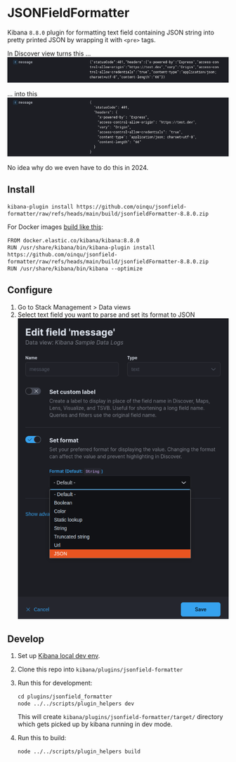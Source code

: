 # JSONFieldFormatter

Kibana `8.8.0` plugin for formatting text field containing JSON string into pretty printed JSON by wrapping it with `<pre>` tags.

In Discover view turns this ...
![alt text](img/img1.png)

... into this
![alt text](img/img2.png)

No idea why do we even have to do this in 2024.

## Install
~~~
kibana-plugin install https://github.com/oinqu/jsonfield-formatter/raw/refs/heads/main/build/jsonfieldFormatter-8.8.0.zip
~~~

For Docker images [build like this](https://www.elastic.co/guide/en/cloud-on-k8s/current/k8s-custom-images.html):
~~~
FROM docker.elastic.co/kibana/kibana:8.8.0
RUN /usr/share/kibana/bin/kibana-plugin install https://github.com/oinqu/jsonfield-formatter/raw/refs/heads/main/build/jsonfieldFormatter-8.8.0.zip
RUN /usr/share/kibana/bin/kibana --optimize
~~~

## Configure
1. Go to Stack Management > Data views
1. Select text field you want to parse and set its format to JSON
![alt text](img/img3.png)

## Develop
1. Set up [Kibana local dev env](https://github.com/elastic/kibana/blob/v8.8.0/dev_docs/getting_started/setting_up_a_development_env.mdx).

1. Clone this repo into `kibana/plugins/jsonfield-formatter`

1. Run this for development:
    ~~~
    cd plugins/jsonfield_formatter
    node ../../scripts/plugin_helpers dev
    ~~~
    This will create `kibana/plugins/jsonfield-formatter/target/` directory which gets picked up by kibana running in dev mode.  

1. Run this to build:
    ~~~
    node ../../scripts/plugin_helpers build
    ~~~
